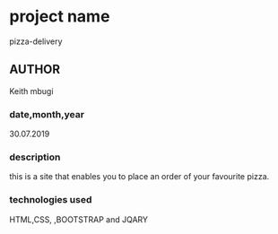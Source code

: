 # project name
pizza-delivery

## AUTHOR 
 Keith mbugi 

 ### date,month,year
 30.07.2019

 ### description
 this is a site that enables you to place an order of your favourite pizza.

 ### technologies used 
 HTML,CSS, ,BOOTSTRAP and JQARY 
